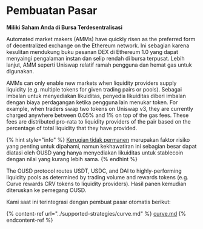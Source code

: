 # Pembuatan Pasar

**Miliki Saham Anda di Bursa Terdesentralisasi**

Automated market makers (AMMs) have quickly risen as the preferred form of decentralized exchange on the Ethereum network. Ini sebagian karena kesulitan mendukung buku pesanan DEX di Ethereum 1.0 yang dapat menyaingi pengalaman instan dan selip rendah di bursa terpusat. Lebih lanjut, AMM seperti Uniswap relatif ramah pengguna dan hemat gas untuk digunakan.

AMMs can only enable new markets when liquidity providers supply liquidity (e.g. multiple tokens for given trading pairs or pools). Sebagai imbalan untuk menyediakan likuiditas, penyedia likuiditas diberi imbalan dengan biaya perdagangan ketika pengguna lain menukar token. For example, when traders swap two tokens on Uniswap v3, they are currently charged anywhere between 0.05% and 1% on top of the gas fees. These fees are distributed pro-rata to liquidity providers of the pair based on the percentage of total liquidity that they have provided.

{% hint style="info" %}
[Kerugian tidak permanen](https://medium.com/@pintail/uniswap-a-good-deal-for-liquidity-providers-104c0b6816f2) merupakan faktor risiko yang penting untuk dipahami, namun kekhawatiran ini sebagian besar dapat diatasi oleh OUSD yang hanya menyediakan likuiditas untuk stablecoin dengan nilai yang kurang lebih sama.
{% endhint %}

The OUSD protocol routes USDT, USDC, and DAI to highly-performing liquidity pools as determined by trading volume and rewards tokens (e.g. Curve rewards CRV tokens to liquidity providers). Hasil panen kemudian diteruskan ke pemegang OUSD.

Kami saat ini terintegrasi dengan pembuat pasar otomatis berikut:

{% content-ref url="../supported-strategies/curve.md" %}
[curve.md](../supported-strategies/curve.md)
{% endcontent-ref %}



